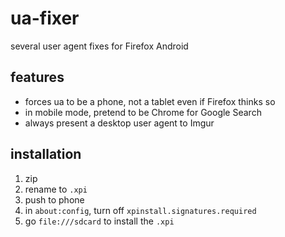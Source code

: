 # ua-fixer

several user agent fixes for Firefox Android

## features

* forces ua to be a phone, not a tablet even if Firefox thinks so
* in mobile mode, pretend to be Chrome for Google Search
* always present a desktop user agent to Imgur

## installation
1. zip
2. rename to `.xpi`
3. push to phone
4. in `about:config`, turn off `xpinstall.signatures.required`
5. go `file:///sdcard` to install the `.xpi`
